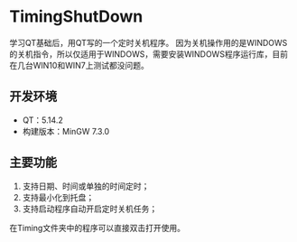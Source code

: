 # TimingShutDown
学习QT基础后，用QT写的一个定时关机程序。
因为关机操作用的是WINDOWS的关机指令，所以仅适用于WINDOWS，需要安装WINDOWS程序运行库，目前在几台WIN10和WIN7上测试都没问题。

## 开发环境
- QT：5.14.2
- 构建版本：MinGW 7.3.0

## 主要功能

   1. 支持日期、时间或单独的时间定时；
   2. 支持最小化到托盘；
   3. 支持启动程序自动开启定时关机任务；
 
 在Timing文件夹中的程序可以直接双击打开使用。
